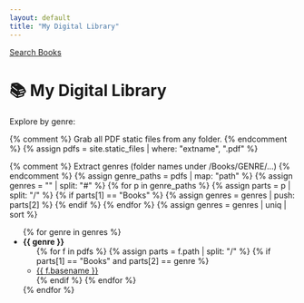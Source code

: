 ```yaml
---
layout: default
title: "My Digital Library"
---
```


<nav>
  <a href="{{ '/search.html' | relative_url }}">Search Books</a>
</nav>

# 📚 My Digital Library

Explore by genre:

{% comment %}
  Grab all PDF static files from any folder.
{% endcomment %}
{% assign pdfs = site.static_files | where: "extname", ".pdf" %}

{% comment %}
  Extract genres (folder names under /Books/GENRE/...)
{% endcomment %}
{% assign genre_paths = pdfs | map: "path" %}
{% assign genres = "" | split: "#" %}
{% for p in genre_paths %}
  {% assign parts = p | split: "/" %}
  {% if parts[1] == "Books" %}
    {% assign genres = genres | push: parts[2] %}
  {% endif %}
{% endfor %}
{% assign genres = genres | uniq | sort %}

<ul>
{% for genre in genres %}
  <li><strong>{{ genre }}</strong>
    <ul>
      {% for f in pdfs %}
        {% assign parts = f.path | split: "/" %}
        {% if parts[1] == "Books" and parts[2] == genre %}
          <li><a href="{{ f.path | relative_url }}">{{ f.basename }}</a></li>
        {% endif %}
      {% endfor %}
    </ul>
  </li>
{% endfor %}
</ul>

